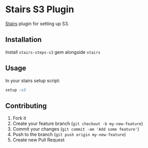 # Stairs S3 Plugin

[Stairs][stairs] plugin for setting up S3.

## Installation

Install `stairs-steps-s3` gem alongside `stairs`

## Usage

In your stairs setup script:

```ruby
setup :s3
```

## Contributing

1. Fork it
2. Create your feature branch (`git checkout -b my-new-feature`)
3. Commit your changes (`git commit -am 'Add some feature'`)
4. Push to the branch (`git push origin my-new-feature`)
5. Create new Pull Request

[stairs]: http://github.com/patbenatar/stairs